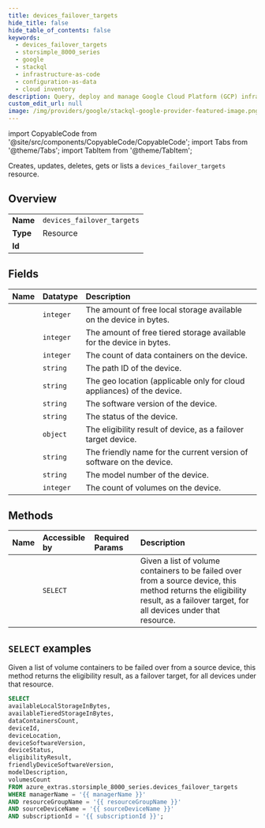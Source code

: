 ```yaml
---
title: devices_failover_targets
hide_title: false
hide_table_of_contents: false
keywords:
  - devices_failover_targets
  - storsimple_8000_series
  - google
  - stackql
  - infrastructure-as-code
  - configuration-as-data
  - cloud inventory
description: Query, deploy and manage Google Cloud Platform (GCP) infrastructure and resources using SQL
custom_edit_url: null
image: /img/providers/google/stackql-google-provider-featured-image.png
---
```


import CopyableCode from '@site/src/components/CopyableCode/CopyableCode';
import Tabs from '@theme/Tabs';
import TabItem from '@theme/TabItem';

Creates, updates, deletes, gets or lists a <code>devices_failover_targets</code> resource.

## Overview
<table><tbody>
<tr><td><b>Name</b></td><td><code>devices_failover_targets</code></td></tr>
<tr><td><b>Type</b></td><td>Resource</td></tr>
<tr><td><b>Id</b></td><td><CopyableCode code="azure_extras.storsimple_8000_series.devices_failover_targets" /></td></tr>
</tbody></table>

## Fields
| Name | Datatype | Description |
|:-----|:---------|:------------|
| <CopyableCode code="availableLocalStorageInBytes" /> | `integer` | The amount of free local storage available on the device in bytes. |
| <CopyableCode code="availableTieredStorageInBytes" /> | `integer` | The amount of free tiered storage available for the device in bytes. |
| <CopyableCode code="dataContainersCount" /> | `integer` | The count of data containers on the device. |
| <CopyableCode code="deviceId" /> | `string` | The path ID of the device. |
| <CopyableCode code="deviceLocation" /> | `string` | The geo location (applicable only for cloud appliances) of the device. |
| <CopyableCode code="deviceSoftwareVersion" /> | `string` | The software version of the device. |
| <CopyableCode code="deviceStatus" /> | `string` | The status of the device. |
| <CopyableCode code="eligibilityResult" /> | `object` | The eligibility result of device, as a failover target device. |
| <CopyableCode code="friendlyDeviceSoftwareVersion" /> | `string` | The friendly name for the current version of software on the device. |
| <CopyableCode code="modelDescription" /> | `string` | The model number of the device. |
| <CopyableCode code="volumesCount" /> | `integer` | The count of volumes on the device. |

## Methods
| Name | Accessible by | Required Params | Description |
|:-----|:--------------|:----------------|:------------|
| <CopyableCode code="list" /> | `SELECT` | <CopyableCode code="managerName, resourceGroupName, sourceDeviceName, subscriptionId" /> | Given a list of volume containers to be failed over from a source device, this method returns the eligibility result, as a failover target, for all devices under that resource. |

## `SELECT` examples

Given a list of volume containers to be failed over from a source device, this method returns the eligibility result, as a failover target, for all devices under that resource.


```sql
SELECT
availableLocalStorageInBytes,
availableTieredStorageInBytes,
dataContainersCount,
deviceId,
deviceLocation,
deviceSoftwareVersion,
deviceStatus,
eligibilityResult,
friendlyDeviceSoftwareVersion,
modelDescription,
volumesCount
FROM azure_extras.storsimple_8000_series.devices_failover_targets
WHERE managerName = '{{ managerName }}'
AND resourceGroupName = '{{ resourceGroupName }}'
AND sourceDeviceName = '{{ sourceDeviceName }}'
AND subscriptionId = '{{ subscriptionId }}';
```